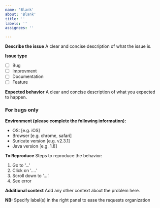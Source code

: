 ```yaml
---
name: 'Blank'
about: 'Blank'
title: ''
labels: ''
assignees: ''

---
```


**Describe the issue**
A clear and concise description of what the issue is.

**Issue type**
- [ ] Bug
- [ ] Improvment
- [ ] Documentation
- [ ] Feature

**Expected behavior**
A clear and concise description of what you expected to happen.

### For bugs only
**Environment (please complete the following information):**
 - OS: [e.g. iOS]
 - Browser [e.g. chrome, safari]
 - Suricate version [e.g. v2.3.1]
 - Java version [e.g. 1.8]

**To Reproduce**
Steps to reproduce the behavior:
1. Go to '...'
2. Click on '....'
3. Scroll down to '....'
4. See error

**Additional context**
Add any other context about the problem here.

**NB:** Specify label(s) in the right panel to ease the requests organization
